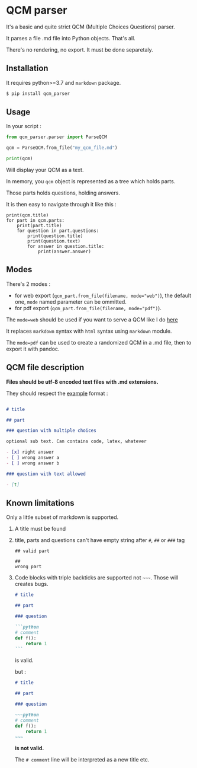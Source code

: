 # QCM parser

It's a basic and quite strict QCM (Multiple Choices Questions) parser.

It parses a file .md file into Python objects. 
That's all.

There's no rendering, no export. It must be done separetaly.

## Installation

It requires python>=3.7 and `markdown` package.

```bash
$ pip install qcm_parser
```

## Usage

In your script :

```python
from qcm_parser.parser import ParseQCM

qcm = ParseQCM.from_file("my_qcm_file.md")

print(qcm)
```

Will display your QCM as a text.

In memory, you `qcm` object is represented as a tree which holds parts.

Those parts holds questions, holding answers.

It is then easy to navigate through it like this :


```
print(qcm.title)
for part in qcm.parts:
    print(part.title)
    for question in part.questions:
        print(question.title)
        print(question.text)
        for answer in question.title:
            print(answer.answer)
```

## Modes

There's 2 modes : 

* for web export (`qcm_part.from_file(filename, mode="web")`), the default one, `mode` named parameter can be ommitted.
* for pdf export (`qcm_part.from_file(filename, mode="pdf")`).

The `mode=web` should be used if you want to serve a QCM like I do [here](https://github.com/qkzk/qcm_alchemy)

It replaces `markdown` syntax with `html` syntax using `markdown` module.

The `mode=pdf` can be used to create a randomized QCM in a .md file, then to export it with pandoc.

## QCM file description

**Files should be utf-8 encoded text files with .md extensions.**

They should respect the [example](./example/example.md) format :

```markdown

# title

## part

### question with multiple choices

optional sub text. Can contains code, latex, whatever

- [x] right answer
- [ ] wrong answer a
- [ ] wrong answer b

### question with text allowed 

- [t]
```

## Known limitations

Only a little subset of markdown is supported.

1. A title must be found
2. title, parts and questions can't have empty string after `#`, `##` or `###` tag

    ```mardown
    ## valid part

    ## 
    wrong part
    ```
3. Code blocks with triple backticks are supported not `~~~`. Those will creates bugs.

    ~~~markdown
    # title
    
    ## part

    ### question

    ```python
    # comment
    def f():
        return 1
    ```
    ~~~

    is valid.

    but :

    ```markdown
    # title
    
    ## part

    ### question

    ~~~python
    # comment
    def f():
        return 1
    ~~~
    
    ```

    **is not valid.**

    The `# comment` line will be interpreted as a new title etc.
